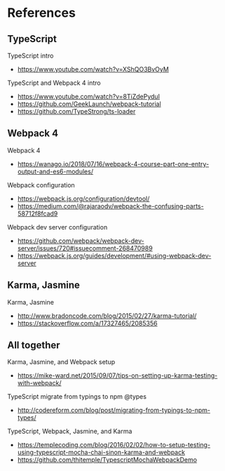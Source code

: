 # References

## TypeScript

TypeScript intro

- https://www.youtube.com/watch?v=XShQO3BvOyM

TypeScript and Webpack 4 intro

- https://www.youtube.com/watch?v=8TiZdePyduI
- https://github.com/GeekLaunch/webpack-tutorial
- https://github.com/TypeStrong/ts-loader

## Webpack 4

Webpack 4

- https://wanago.io/2018/07/16/webpack-4-course-part-one-entry-output-and-es6-modules/

Webpack configuration

- https://webpack.js.org/configuration/devtool/
- https://medium.com/@rajaraodv/webpack-the-confusing-parts-58712f8fcad9

Webpack dev server configuration

- https://github.com/webpack/webpack-dev-server/issues/720#issuecomment-268470989
- https://webpack.js.org/guides/development/#using-webpack-dev-server

## Karma, Jasmine

Karma, Jasmine

- http://www.bradoncode.com/blog/2015/02/27/karma-tutorial/
- https://stackoverflow.com/a/17327465/2085356

## All together

Karma, Jasmine, and Webpack setup

- https://mike-ward.net/2015/09/07/tips-on-setting-up-karma-testing-with-webpack/

TypeScript migrate from typings to npm @types

- http://codereform.com/blog/post/migrating-from-typings-to-npm-types/

TypeScript, Webpack, Jasmine, and Karma

- https://templecoding.com/blog/2016/02/02/how-to-setup-testing-using-typescript-mocha-chai-sinon-karma-and-webpack
- https://github.com/thitemple/TypescriptMochaWebpackDemo
